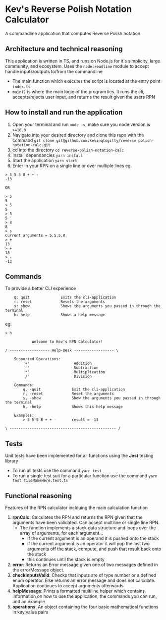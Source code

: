 # Kev's Reverse Polish Notation Calculator

A commandline application that computes Reverse Polish notation

## Architecture and technical reasoning

This application is written in TS, and runs on Node.js for it's simplicity, large community, and ecosystem. Uses the `node:readline` module to accept handle inputs/outputs to/from the commandline

- The main function which executes the script is located at the entry point `index.ts`
- `main()` is where the main logic of the program lies. It runs the cli, accepts/rejects user input, and returns the result given the users RPN

## How to install and run the application

1. Open your terminal and run `node -v`, make sure you node version is `>=16.0`
2. Navigate into your desired directory and clone this repo with the command `git clone git@github.com:kevinqtogitty/reverse-polish-notation-calc.git`
3. cd into the directory `cd reverse-polish-notation-calc`
4. Install dependancies `yarn install`
5. Start the application `yarn start`
6. Enter in your RPN on a single line or over multiple lines eg.

```
> 5 5 5 8 + + -
-13

OR

> 5
5
> 5
5
> 5
5
> 8
8
> s
Current arguments = 5,5,5,8
> +
13
> +
18
> -
-13
```

## Commands

To provide a better CLI experience

```
    q: quit              Exits the cli-application
    r: reset             Resets the arguments
    s: show              Shows the arguments you passed in through the terminal
    h: help              Shows a help message
```

eg.

```
> h

            Welcome to Kev's RPN Calculator!

/ ------------------ Help-Desk ------------------ \

    Supported Operations:
        '+'                    Addition
        '-'                    Subtraction
        '*'                    Multiplication
        '/'                    Division

    Commands:
        q, -quit              Exit the cli-application
        r, -reset             Reset the arguments
        s, -show              Show the arguments you passed in through the terminal
        h, -help              Shows this help message

    Examples:
        > 5 5 5 8 + + -       result = -13

\ ------------------------------------------------ /
```

## Tests

Unit tests have been implemented for all functions using the **Jest** testing library

- To run all tests use the command `yarn test`
- To run a single test suit for a particular function use the command `yarn test fileNameHere.test.ts`

## Functional reasoning

Features of the RPN calculator inclduing the main calculation function

1. **rpnCalc**: Calculates the RPN and returns the RPN given that the arguments have been validated. Can accept multiline or single line RPN.
   - The function implements a stack data structure and loops over the array of arguments, for each argument...
     - If the current argument is an operand it is pushed onto the stack
     - if the current argument is an operator it will pop the last two arguments off the stack, compute, and push that result back onto the stack
     - this continues until the stack is empty
2. **error**: Returns an Error message given one of two messages defined in the errorMessage object.
3. **checkInputsValid**:
   Checks that inputs are of type number or a defined enum operator. Else returns an error message and does not calculate. Application continues to accept arguments afterwards
4. **helpMessage**: Prints a formatted multiline helper which contains information on how to use the application, the commands you can run, and an example
5. **operations**: An object containing the four basic mathematical functions in key:value pairs
